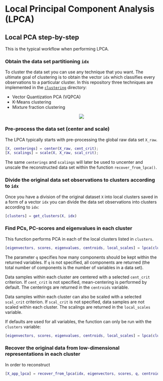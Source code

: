 # Local Principal Component Analysis (LPCA)

## Local PCA step-by-step

This is the typical workflow when performing LPCA.

### Obtain the data set partitioning `idx`

To cluster the data set you can use any technique that you want. The ultimate goal of clustering is to obtain the vector `idx` which classifies every observations to a particular cluster. In this repository three techniques are implemented in the [`clustering`](https://github.com/burn-research/reduced-order-modelling/tree/master/clustering) directory:

- Vector Quantization PCA (VQPCA)
- K-Means clustering
- Mixture fraction clustering

<p align="center">
  <img src="https://github.com/burn-research/reduced-order-modelling/raw/master/documentation/idx-X.png">
</p>

### Pre-process the data set (center and scale)

The LPCA typically starts with pre-processing the global raw data set `X_raw`.

```matlab
[X, centerings] = center(X_raw, cent_crit);
[X, scalings] = scale(X, X_raw, scal_crit);
```

The same `centerings` and `scalings` will later be used to uncenter and unscale the reconstructed data set within the function `recover_from_lpca()`.

### Divide the original data set observations to clusters according to `idx`

Once you have a division of the original dataset `X` into local clusters saved in a form of a vector `idx` you can divide the data set observations into clusters according to `idx`:

```matlab
[clusters] = get_clusters(X, idx)
```

### Find PCs, PC-scores and eigenvalues in each cluster

This function performs PCA in each of the local clusters listed in `clusters`.

```matlab
[eigenvectors, scores, eigenvalues, centroids, local_scales] = lpca(clusters, q, cent_crit, scal_crit)
```

The parameter `q` specifies how many components should be kept within the returned variables. If `q` is not specified, all components are returned (the total number of components is the number of variables in a data set).

Data samples within each cluster are centered with a selected `cent_crit` criterion. If `cent_crit` is not specified, mean-centering is performed by default. The centerings are returned in the `centroids` variable.

Data samples within each cluster can also be scaled with a selected `scal_crit` criterion. If `scal_crit` is not specified, data samples are not scaled within each cluster. The scalings are returned in the `local_scales` variable.

If defaults are used for all variables, the function can only be run with the `clusters` variable:

```matlab
[eigenvectors, scores, eigenvalues, centroids, local_scales] = lpca(clusters)
```

### Recover the original data from low-dimensional representations in each cluster

In order to reconstruct

```matlab
[X_app_lpca] = recover_from_lpca(idx, eigenvectors, scores, q, centroids, local_scalings, centerings, scalings)
```
